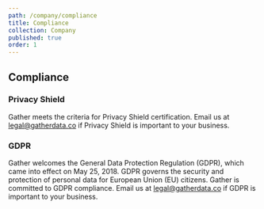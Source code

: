 ```yaml
---
path: /company/compliance
title: Compliance
collection: Company
published: true
order: 1
---
```


## Compliance

### Privacy Shield

Gather meets the criteria for Privacy Shield certification. Email us at legal@gatherdata.co if Privacy Shield is important to your business.

### GDPR

Gather welcomes the General Data Protection Regulation (GDPR), which came into effect on May 25, 2018. GDPR governs the security and protection of personal data for European Union (EU) citizens. Gather is committed to GDPR compliance. Email us at legal@gatherdata.co if GDPR is important to your business.

